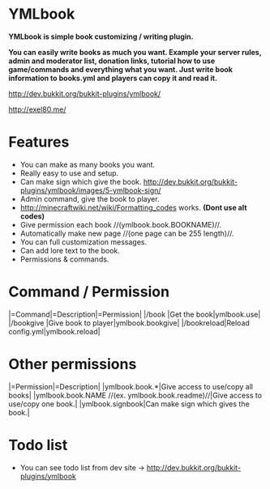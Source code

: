 YMLbook
=======

**YMLbook is simple book customizing / writing plugin.**

**You can easily write books as much you want. Example your server rules, admin and moderator list, donation links, tutorial how to use game/commands and everything what you want. Just write book information to books.yml and players can copy it and read it.**

http://dev.bukkit.org/bukkit-plugins/ymlbook/

http://exel80.me/

Features
=======
* You can make as many books you want.
* Really easy to use and setup.
* Can make sign which give the book. http://dev.bukkit.org/bukkit-plugins/ymlbook/images/5-ymlbook-sign/
* Admin command, give the book to player.
* http://minecraftwiki.net/wiki/Formatting_codes works. **(Dont use alt codes)**
* Give permission each book //(ymlbook.book.BOOKNAME)//.
* Automatically make new page //(one page can be 255 length)//.
* You can full customization messages.
* Can add lore text to the book.
* Permissions & commands.

Command / Permission
=======
|=Command|=Description|=Permission|
|/book <bookname>|Get the book|ymlbook.use|
|/bookgive <player> <bookname>|Give book to player|ymlbook.bookgive|
|/bookreload|Reload config.yml|ymlbook.reload|

Other permissions
=======
|=Permission|=Description|
|ymlbook.book.*|Give access to use/copy all books|
|ymlbook.book.NAME //(ex. ymlbook.book.readme)//|Give access to use/copy one book.|
|ymlbook.signbook|Can make sign which gives the book.|

Todo list
=======
* You can see todo list from dev site -> http://dev.bukkit.org/bukkit-plugins/ymlbook 
